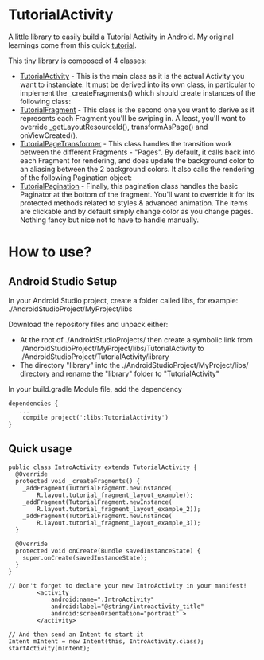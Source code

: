 # TutorialActivity
A little library to easily build a Tutorial Activity in Android.
My original learnings come from this quick [tutorial](https://medium.com/android-news/creating-an-intro-screen-for-your-app-using-viewpager-pagetransformer-9950517ea04f#.cedk02txr).

This tiny library is composed of 4 classes:
- [TutorialActivity](https://github.com/licryle/TutorialActivity/blob/master/library/src/main/java/com/licryle/tutorialactivity/TutorialActivity.java) - This is the main class as it is the actual Activity you want to instanciate. It must be derived into its own class, in particular to implement the _createFragments() which should create instances of the following class:
- [TutorialFragment](https://github.com/licryle/TutorialActivity/blob/master/library/src/main/java/com/licryle/tutorialactivity/TutorialFragment.java) - This class is the second one you want to derive as it represents each Fragment you'll be swiping in. A least, you'll want to override _getLayoutResourceId(), transformAsPage() and onViewCreated().
- [TutorialPageTransformer](https://github.com/licryle/TutorialActivity/blob/master/library/src/main/java/com/licryle/tutorialactivity/TutorialPageTransformer.java) - This class handles the transition work between the different Fragments - "Pages". By default, it calls back into each Fragment for rendering, and does update the background color to an aliasing between the 2 background colors. It also calls the rendering of the following Pagination object:
- [TutorialPagination](https://github.com/licryle/TutorialActivity/blob/master/library/src/main/java/com/licryle/tutorialactivity/TutorialPagination.java) - Finally, this pagination class handles the basic Paginator at the bottom of the fragment. You'll want to override it for its protected methods related to styles & advanced animation. The items are clickable and by default simply change color as you change pages. Nothing fancy but nice not to have to handle manually.

# How to use?
## Android Studio Setup
In your Android Studio project, create a folder called libs, for example: ./AndroidStudioProject/MyProject/libs

Download the repository files and unpack either:
* At the root of ./AndroidStudioProjects/ then create a symbolic link from ./AndroidStudioProject/MyProject/libs/TutorialActivity to ./AndroidStudioProject/TutorialActivity/library
* The directory "library" into the ./AndroidStudioProject/MyProject/libs/ directory and rename the "library" folder to "TutorialActivity"

In your build.gradle Module file, add the dependency

```
dependencies {
   ...
    compile project(':libs:TutorialActivity')
}
```

## Quick usage
```
public class IntroActivity extends TutorialActivity {
  @Override
  protected void _createFragments() {
    _addFragment(TutorialFragment.newInstance(
        R.layout.tutorial_fragment_layout_example));
    _addFragment(TutorialFragment.newInstance(
        R.layout.tutorial_fragment_layout_example_2));
    _addFragment(TutorialFragment.newInstance(
        R.layout.tutorial_fragment_layout_example_3));
  }

  @Override
  protected void onCreate(Bundle savedInstanceState) {
    super.onCreate(savedInstanceState);
  }
}

// Don't forget to declare your new IntroActivity in your manifest!
        <activity
            android:name=".IntroActivity"
            android:label="@string/introactivity_title"
            android:screenOrientation="portrait" >
        </activity>

// And then send an Intent to start it
Intent mIntent = new Intent(this, IntroActivity.class);
startActivity(mIntent);

```